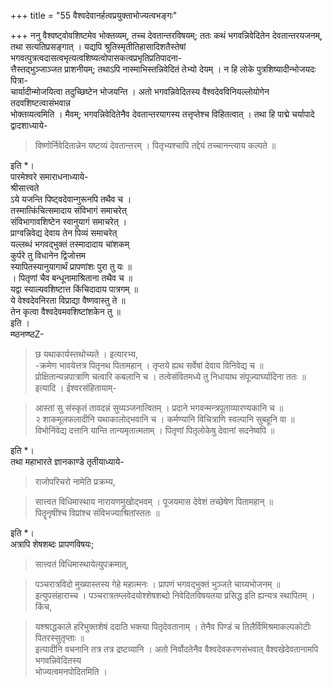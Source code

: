 +++
title = "55 वैश्वदेवानर्हत्वप्रयुक्ताभोज्यत्वभङ्गः"

+++
ननु वैश्वष्ट्वोवशिष्टमेव भोक्तव्यम्, तच्च देवतान्तरविषयम्; ततः कथं भगवन्निवेदितेन देवतान्तरयजनम्,  
तथा सत्यतिप्रसङ्गात् । यद्यपि श्रुतिस्मृतीतिहासादिशतैस्तेषां भगवत्पुत्रत्वदासत्वभृत्यत्वशिष्यत्वोपासकत्वप्रभृतिप्रतिपादना-  
त्तैस्तद्भुञ्जाञ्जत प्राशनीयम्; तथाऽपि नास्माभिस्तन्निवेदितं तेभ्यो देयम् । न हि लोके पुत्रशिष्यादीन्भोजयदः पित्रा-  
चार्यादीन्मोजयित्वा तदुच्छिष्टेन भोजयन्ति । अतो भगवन्निवेदितस्य वैश्वदेवविनियल्लोयोगेन तदवशिष्टत्वासंभवान्न  
भोक्तव्यत्वमिति । मैवम्; भगवन्निवेदितेनैव देवतान्तरयागस्य तत्तृप्तेश्च विहितत्वात् । तथा हि पाद्मे चर्यापादे  
द्वादशाध्याये-  

> विष्णोर्निवेदितान्नेन यष्टव्यं देवतान्तरम् । पितृभ्यश्चापि तद्देयं तच्चानन्त्याय कल्पते ॥

इति *।  
पारमेश्वरे समाराधनाध्याये-  
श्रीसात्त्वते  
ऽये यजन्ति पिष्ट्वदेवान्गुरूनपि तथैव च ।  
तस्मात्किंचित्समादाय संविभागं समाचरेत्  
संविभागावशिष्टेन स्वानुयागं समाचरेत् ।  
प्राग्वन्निवेद्य देवाय तेन पिव्यं समाचरेत्  
यल्लब्धं भगवद्भुक्तं तस्मादादाय चांशकम्  
कुर्परे तु विधानेन द्विजोत्तम  
स्यापितस्यानुयागार्थं प्रापणांशः पुरा तु यः ॥  
। पितृणां चैव बन्धूनामाश्रिताना तथैव च ॥  
यद्वा स्याल्यवशिष्टात्त किंचिदादाय पात्रगम् ॥  
ये वेश्वदेवनिरता विप्राद्या वैष्णवास्तु ते ॥  
तेन कृत्वा वैश्वदेवमवशिष्टांशकेन तु ॥  
इति ।  
म्ष्ठनण्ष्ठZ-
> छ यथाकार्यस्तथोच्यते । इत्यारभ्य,  
-क्रमेण भावयेत्तत्र पितृनथ पितामहान् । तृप्तये ह्यथ सर्वेषां देवाय विनिवेद्य च ॥  
प्रोक्षितान्यन्नपात्राणि चत्वारि कबलानि च । तत्वेसंवितमध्ये तु निधायाथ संपूज्यार्घ्यादिना ततः ॥  
इत्यादि । ईश्वरसंहितायाम्-  

> आस्तां सु संस्कृतं तावदन्नं सुव्यञ्जनात्वितम् । प्रदाने भगवन्मन्त्रपूताव्यारण्यकानि च ॥  
२ शाकमूलफलादीनि यथाकालोद्भवानि च । कर्मण्यानि विचित्राणि स्वल्पानि सुबहूनि वा ॥  
विभोनिंवेद्य दत्तानि यान्ति तान्यमृतात्मताम् । पितृणां पितृलोकेषु देवानां सदनेष्वपि ॥

इति *।  
तथा महाभारते ज्ञानकाण्डे तृतीयाध्याये-
> राजोपरिचरो नामेति प्रक्रम्य,  

> सात्त्वत विधिमास्थाय नारायणमुखोद्भवम् । पूजयमास देवेशं तच्छेषेण पितामहान् ॥  
पितॄनृषींश्च विप्रांश्च संविभज्याश्रितांस्ततः ॥

इति *।  
अत्रापि शेषशब्दः प्रापणविषयः; 
> सात्त्वतं विधिमास्थायेत्युपक्रमात्,  

> पञ्चरात्रविदो मुख्यास्तस्य गेहे महात्मनः । प्रापणं भगवद्भुक्तं भुञ्जते चाग्र्यभोजनम् ॥  
इत्युपसंहाराच्च । पञ्चरात्रतम्लवेदयोश्शेषशब्दो निवेदितविषयतया प्रसिद्ध इति ह्यन्यत्र स्थापितम् । किंच,  

> यश्श्राद्धकाले हरिभुक्तशेषं ददाति भक्त्या पितृदेवतानाम् । तेनैव पिण्डं च तिलैर्विमिश्रमाकल्पकोटीः पितरस्सुतृप्ताः ॥  
इत्यादीनि वचनानि तत्र तत्र द्रष्टव्यानि । अतो निर्वोदतेनैव वैश्वदेवकरणसंभवात् वैश्वखेदेवतानामपि भगवन्निवेदितस्य  
भोज्यत्वमनपोदितमिति ।